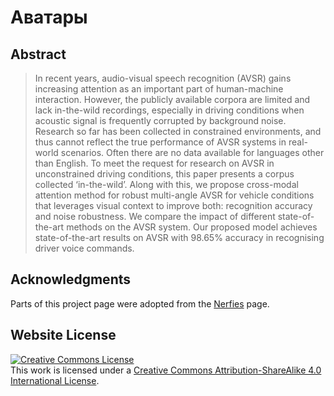 # Аватары

## Abstract
> In recent years, audio-visual speech recognition (AVSR) gains increasing attention as an important part of human-machine interaction. However, the publicly available corpora are limited and lack in-the-wild recordings, especially in driving conditions when acoustic signal is frequently corrupted by background noise. Research so far has been collected in constrained environments, and thus cannot reflect the true performance of AVSR systems in real-world scenarios. Often there are no data available for languages other than English. To meet the request for research on AVSR in unconstrained driving conditions, this paper presents a corpus collected ‘in-the-wild’. Along with this, we propose cross-modal attention method for robust multi-angle AVSR for vehicle conditions that leverages visual context to improve both: recognition accuracy and noise robustness. We compare the impact of different state-of-the-art methods on the AVSR system. Our proposed model achieves state-of-the-art results on AVSR with 98.65% accuracy in recognising driver voice commands.

## Acknowledgments

Parts of this project page were adopted from the [Nerfies](https://nerfies.github.io/) page.

## Website License

<a rel="license" href="http://creativecommons.org/licenses/by-sa/4.0/"><img alt="Creative Commons License" style="border-width:0" src="https://i.creativecommons.org/l/by-sa/4.0/88x31.png" /></a><br />This work is licensed under a <a rel="license" href="http://creativecommons.org/licenses/by-sa/4.0/">Creative Commons Attribution-ShareAlike 4.0 International License</a>.
